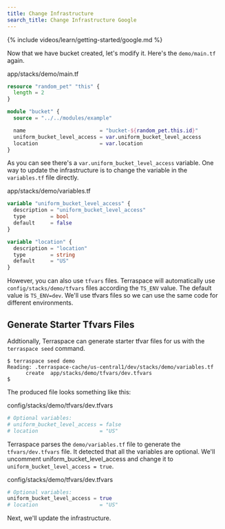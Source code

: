 ```yaml
---
title: Change Infrastructure
search_title: Change Infrastructure Google
---
```


{% include videos/learn/getting-started/google.md %}

Now that we have bucket created, let's modify it. Here's the `demo/main.tf` again.

app/stacks/demo/main.tf

```terraform
resource "random_pet" "this" {
  length = 2
}

module "bucket" {
  source = "../../modules/example"

  name                        = "bucket-${random_pet.this.id}"
  uniform_bucket_level_access = var.uniform_bucket_level_access
  location                    = var.location
}
```

As you can see there's a `var.uniform_bucket_level_access` variable. One way to update the infrastructure is to change the variable in the `variables.tf` file directly.

app/stacks/demo/variables.tf

```terraform
variable "uniform_bucket_level_access" {
  description = "uniform_bucket_level_access"
  type        = bool
  default     = false
}

variable "location" {
  description = "location"
  type        = string
  default     = "US"
}
```

However, you can also use `tfvars` files. Terraspace will automatically use `config/stacks/demo/tfvars` files according the `TS_ENV` value. The default value is `TS_ENV=dev`. We'll use tfvars files so we can use the same code for different environments.

## Generate Starter Tfvars Files

Addtionally, Terraspace can generate starter tfvar files for us with the `terraspace seed` command.

    $ terraspace seed demo
    Reading: .terraspace-cache/us-central1/dev/stacks/demo/variables.tf
          create  app/stacks/demo/tfvars/dev.tfvars
    $

The produced file looks something like this:

config/stacks/demo/tfvars/dev.tfvars

```terraform
# Optional variables:
# uniform_bucket_level_access = false
# location                    = "US"
```

Terraspace parses the `demo/variables.tf` file to generate the `tfvars/dev.tfvars` file.  It detected that all the variables are optional.  We'll uncomment uniform_bucket_level_access and change it to `uniform_bucket_level_access = true`.

config/stacks/demo/tfvars/dev.tfvars

```terraform
# Optional variables:
uniform_bucket_level_access = true
# location                    = "US"
```

Next, we'll update the infrastructure.